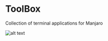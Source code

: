 # ToolBox
Collection of terminal applications for Manjaro

![alt text](https://github.com/puxplaying/ToolBox/blob/master/1.png)
